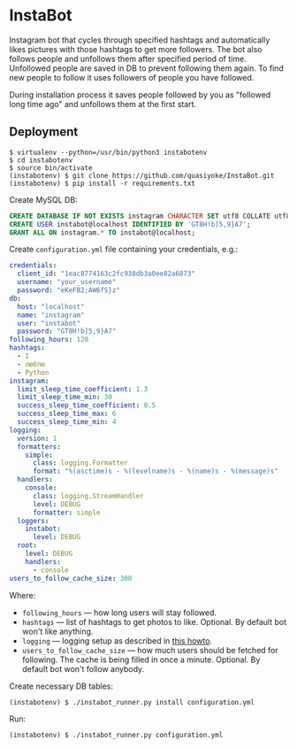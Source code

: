 # InstaBot

Instagram bot that cycles through specified hashtags and automatically likes pictures with those hashtags to get more followers. The bot also follows people and unfollows them after specified period of time. Unfollowed people are saved in DB to prevent following them again. To find new people to follow it uses followers of people you have followed.

During installation process it saves people followed by you as "followed long time ago" and unfollows them at the first start.

## Deployment

    $ virtualenv --python=/usr/bin/python3 instabotenv
    $ cd instabotenv
    $ source bin/activate
    (instabotenv) $ git clone https://github.com/quasiyoke/InstaBot.git
    (instabotenv) $ pip install -r requirements.txt

Create MySQL DB:

```sql
CREATE DATABASE IF NOT EXISTS instagram CHARACTER SET utf8 COLLATE utf8_general_ci;
CREATE USER instabot@localhost IDENTIFIED BY 'GT8H!b]5,9}A7';
GRANT ALL ON instagram.* TO instabot@localhost;
```

Create `configuration.yml` file containing your credentials, e.g.:

```yaml
credentials:
  client_id: "1eac8774163c2fc938db3a0ee82a6873"
  username: "your_username"
  password: "eKeFB2;AW6fS}z"
db:
  host: "localhost"
  name: "instagram"
  user: "instabot"
  password: "GT8H!b]5,9}A7"
following_hours: 120
hashtags:
  - I
  - люблю
  - Python
instagram:
  limit_sleep_time_coefficient: 1.3
  limit_sleep_time_min: 30
  success_sleep_time_coefficient: 0.5
  success_sleep_time_max: 6
  success_sleep_time_min: 4
logging:
  version: 1
  formatters:
    simple:
      class: logging.Formatter
      format: "%(asctime)s - %(levelname)s - %(name)s - %(message)s"
  handlers:
    console:
      class: logging.StreamHandler
      level: DEBUG
      formatter: simple
  loggers:
    instabot:
      level: DEBUG
  root:
    level: DEBUG
    handlers:
      - console
users_to_follow_cache_size: 300
```

Where:

* `following_hours` — how long users will stay followed.
* `hashtags` — list of hashtags to get photos to like. Optional. By default bot won't like anything.
* `logging` — logging setup as described in [this howto](https://docs.python.org/3/howto/logging.html).
* `users_to_follow_cache_size` — how much users should be fetched for following. The cache is being filled in once a minute. Optional. By default bot won't follow anybody.

Create necessary DB tables:

    (instabotenv) $ ./instabot_runner.py install configuration.yml

Run:

    (instabotenv) $ ./instabot_runner.py configuration.yml
